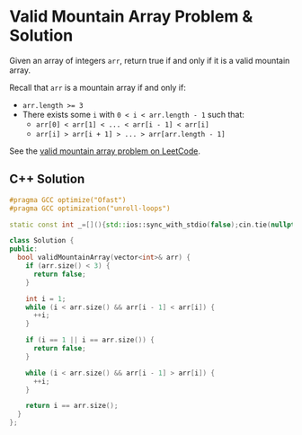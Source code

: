 # Valid Mountain Array Problem & Solution

Given an array of integers `arr`, return true if and only if it is a valid mountain array.

Recall that `arr` is a mountain array if and only if:

- `arr.length >= 3`
- There exists some `i` with `0 < i < arr.length - 1` such that:
  - `arr[0] < arr[1] < ... < arr[i - 1] < arr[i]`
  - `arr[i] > arr[i + 1] > ... > arr[arr.length - 1]`

See the [valid mountain array problem on LeetCode](https://leetcode.com/problems/valid-mountain-array).

## C++ Solution

```cpp
#pragma GCC optimize("Ofast")
#pragma GCC optimization("unroll-loops")

static const int _=[](){std::ios::sync_with_stdio(false);cin.tie(nullptr);cout.tie(nullptr);return 0;}();

class Solution {
public:
  bool validMountainArray(vector<int>& arr) {
    if (arr.size() < 3) {
      return false;
    }

    int i = 1;
    while (i < arr.size() && arr[i - 1] < arr[i]) {
      ++i;
    }

    if (i == 1 || i == arr.size()) {
      return false;
    }

    while (i < arr.size() && arr[i - 1] > arr[i]) {
      ++i;
    }

    return i == arr.size();
  }
};
```

